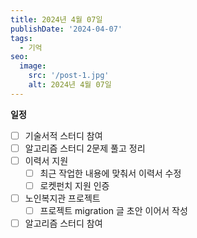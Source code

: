 ```yaml
---
title: 2024년 4월 07일
publishDate: '2024-04-07'
tags:
  - 기억
seo:
  image:
    src: '/post-1.jpg'
    alt: 2024년 4월 07일
---
```


**일정**

- [ ] 기술서적 스터디 참여
- [ ] 알고리즘 스터디 2문제 풀고 정리
- [ ] 이력서 지원
  - [ ] 최근 작업한 내용에 맞춰서 이력서 수정
  - [ ] 로켓펀치 지원 인증
- [ ] 노인복지관 프로젝트
  - [ ] 프로젝트 migration 글 초안 이어서 작성
- [ ] 알고리즘 스터디 참여
